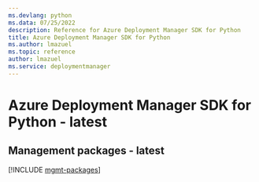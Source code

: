 ```yaml
---
ms.devlang: python
ms.data: 07/25/2022
description: Reference for Azure Deployment Manager SDK for Python
title: Azure Deployment Manager SDK for Python
ms.author: lmazuel
ms.topic: reference
author: lmazuel
ms.service: deploymentmanager
---
```

# Azure Deployment Manager SDK for Python - latest

## Management packages - latest
[!INCLUDE [mgmt-packages](deployment-manager-mgmt-index.md)]